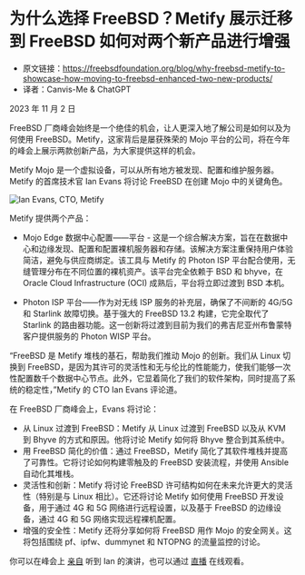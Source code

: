 # 为什么选择 FreeBSD？Metify 展示迁移到 FreeBSD 如何对两个新产品进行增强

- 原文链接：<https://freebsdfoundation.org/blog/why-freebsd-metify-to-showcase-how-moving-to-freebsd-enhanced-two-new-products/>
- 译者：Canvis-Me & ChatGPT

2023 年 11 月 2 日

FreeBSD 厂商峰会始终是一个绝佳的机会，让人更深入地了解公司是如何以及为何使用 FreeBSD。Metify，这家背后是屡获殊荣的 Mojo 平台的公司，将在今年的峰会上展示两款创新产品，为大家提供这样的机会。

Metify Mojo 是一个虚拟设备，可以从所有地方被发现、配置和维护服务器。Metify 的首席技术官 Ian Evans 将讨论 FreeBSD 在创建 Mojo 中的关键角色。

![Ian Evans, CTO, Metify](https://github.com/Canvis-Me/Translated-articles/assets/55122738/e2fec470-18e6-41a0-acad-393237ca38c4)

Metify 提供两个产品：

- Mojo Edge 数据中心配置——平台 - 这是一个综合解决方案，旨在在数据中心和边缘发现、配置和配置裸机服务器和存储。该解决方案注重保持用户体验简洁，避免与供应商绑定。该工具与 Metify 的 Photon ISP 平台配合使用，无缝管理分布在不同位置的裸机资产。该平台完全依赖于 BSD 和 bhyve，在 Oracle Cloud Infrastructure (OCI) 成熟后，平台将立即过渡到 BSD 本机。

- Photon ISP 平台——作为对无线 ISP 服务的补充层，确保了不间断的 4G/5G 和 Starlink 故障切换。基于强大的 FreeBSD 13.2 构建，它完全取代了 Starlink 的路由器功能。这一创新将过渡到目前为我们的弗吉尼亚州布鲁蒙特客户提供服务的 Photon WISP 平台。

“FreeBSD 是 Metify 堆栈的基石，帮助我们推动 Mojo 的创新。我们从 Linux 切换到 FreeBSD，是因为其许可的灵活性和无与伦比的性能能力，使我们能够一次性配置数千个数据中心节点。此外，它显着简化了我们的软件架构，同时提高了系统的稳定性，”Metify 的 CTO Ian Evans 评论道。

在 FreeBSD 厂商峰会上，Evans 将讨论：

- 从 Linux 过渡到 FreeBSD：Metify 从 Linux 过渡到 FreeBSD 以及从 KVM 到 Bhyve 的方式和原因。他将讨论 Metify 如何将 Bhyve 整合到其系统中。
- 用 FreeBSD 简化的价值：通过 FreeBSD，Metify 简化了其软件堆栈并提高了可靠性。它将讨论如何构建零触及的 FreeBSD 安装流程，并使用 Ansible 自动化其堆栈。
- 灵活性和创新：Metify 将讨论 FreeBSD 许可结构如何在未来允许更大的灵活性（特别是与 Linux 相比）。它还将讨论 Metify 如何使用 FreeBSD 开发设备，用于通过 4G 和 5G 网络进行远程设置，以及基于 FreeBSD 的边缘设备，通过 4G 和 5G 网络实现远程裸机配置。
- 增强的安全性：Metify 还将分享如何将 FreeBSD 用作 Mojo 的安全网关。这将包括围绕 pf、ipfw、dummynet 和 NTOPNG 的流量监控的讨论。

你可以在峰会上 [亲自](https://freebsdfoundation.org/news-and-events/event-calendar/november-2023-freebsd-vendor-summit/) 听到 Ian 的演讲，也可以通过 [直播](https://youtube.com/live/k-AzShVdAHo) 在线观看。
